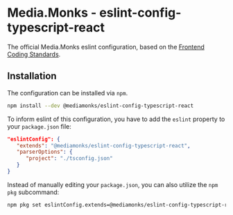 # Media.Monks - eslint-config-typescript-react

The official Media.Monks eslint configuration, based on the
[Frontend Coding Standards](https://github.com/mediamonks/frontend-coding-standards).

## Installation

The configuration can be installed via `npm`.

```bash
npm install --dev @mediamonks/eslint-config-typescript-react
```

To inform eslint of this configuration, you have to add the `eslint` property to your `package.json`
file:

```json
"eslintConfig": {
   "extends": "@mediamonks/eslint-config-typescript-react",
   "parserOptions": {
      "project": "./tsconfig.json"
   }
}
```

Instead of manually editing your `package.json`, you can also utilize the `npm pkg` subcommand:

```bash
npm pkg set eslintConfig.extends=@mediamonks/eslint-config-typescript-react
```

